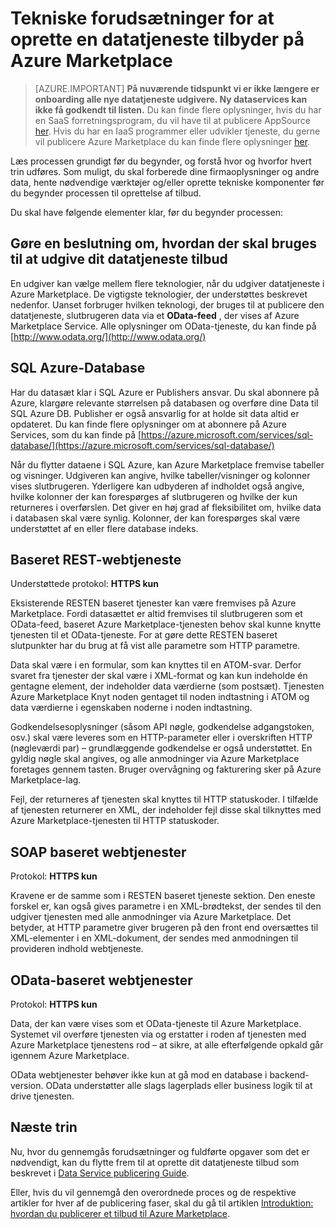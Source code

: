 <properties
   pageTitle="Tekniske forudsætninger for at oprette en datatjeneste på Marketplace | Microsoft Azure"
   description="Forstå kravene til oprettelse af en datatjeneste for at distribuere og sælge på Azure Marketplace"
   services="marketplace-publishing"
   documentationCenter=""
   authors="HannibalSII"
   manager="hascipio"
   editor=""/>

<tags
   ms.service="marketplace"
   ms.devlang="na"
   ms.topic="article"
   ms.tgt_pltfrm="na"
   ms.workload="na"
   ms.date="08/26/2016"
   ms.author="hascipio; avikova" />

# <a name="technical-pre-requisites-for-creating-a-data-service-offer-for-the-azure-marketplace"></a>Tekniske forudsætninger for at oprette en datatjeneste tilbyder på Azure Marketplace

>[AZURE.IMPORTANT] **På nuværende tidspunkt vi er ikke længere er onboarding alle nye datatjeneste udgivere. Ny dataservices kan ikke få godkendt til listen.** Du kan finde flere oplysninger, hvis du har en SaaS forretningsprogram, du vil have til at publicere AppSource [her](https://appsource.microsoft.com/partners). Hvis du har en IaaS programmer eller udvikler tjeneste, du gerne vil publicere Azure Marketplace du kan finde flere oplysninger [her](https://azure.microsoft.com/marketplace/programs/certified/).

Læs processen grundigt før du begynder, og forstå hvor og hvorfor hvert trin udføres. Som muligt, du skal forberede dine firmaoplysninger og andre data, hente nødvendige værktøjer og/eller oprette tekniske komponenter før du begynder processen til oprettelse af tilbud.

Du skal have følgende elementer klar, før du begynder processen:

## <a name="make-a-decision-on-what-technology-will-be-used-to-publish-your-data-service-offer"></a>Gøre en beslutning om, hvordan der skal bruges til at udgive dit datatjeneste tilbud

En udgiver kan vælge mellem flere teknologier, når du udgiver datatjeneste i Azure Marketplace. De vigtigste teknologier, der understøttes beskrevet nedenfor. Uanset forbruger hvilken teknologi, der bruges til at publicere den datatjeneste, slutbrugeren data via et **OData-feed** , der vises af Azure Marketplace Service. Alle oplysninger om OData-tjeneste, du kan finde på [http://www.odata.org/](http://www.odata.org/)

## <a name="sql-azure-database"></a>SQL Azure-Database

Har du datasæt klar i SQL Azure er Publishers ansvar. Du skal abonnere på Azure, klargøre relevante størrelsen på databasen og overføre dine Data til SQL Azure DB. Publisher er også ansvarlig for at holde sit data altid er opdateret. Du kan finde flere oplysninger om at abonnere på Azure Services, som du kan finde på [https://azure.microsoft.com/services/sql-database/](https://azure.microsoft.com/services/sql-database/)


Når du flytter dataene i SQL Azure, kan Azure Marketplace fremvise tabeller og visninger. Udgiveren kan angive, hvilke tabeller/visninger og kolonner vises slutbrugeren. Yderligere kan udbyderen af indholdet også angive, hvilke kolonner der kan forespørges af slutbrugeren og hvilke der kun returneres i overførslen. Det giver en høj grad af fleksibilitet om, hvilke data i databasen skal være synlig. Kolonner, der kan forespørges skal være understøttet af en eller flere database indeks.

## <a name="rest-based-web-service"></a>Baseret REST-webtjeneste

Understøttede protokol: **HTTPS kun**

Eksisterende RESTEN baseret tjenester kan være fremvises på Azure Marketplace. Fordi datasættet er altid fremvises til slutbrugeren som et OData-feed, baseret Azure Marketplace-tjenesten behov skal kunne knytte tjenesten til et OData-tjeneste. For at gøre dette RESTEN baseret slutpunkter har du brug at få vist alle parametre som HTTP parametre.

Data skal være i en formular, som kan knyttes til en ATOM-svar. Derfor svaret fra tjenester der skal være i XML-format og kan kun indeholde én gentagne element, der indeholder data værdierne (som postsæt). Tjenesten Azure Marketplace Knyt noden gentaget til noden indtastning i ATOM og data værdierne i egenskaben noderne i noden indtastning.

Godkendelsesoplysninger (såsom API nøgle, godkendelse adgangstoken, osv.) skal være leveres som en HTTP-parameter eller i overskriften HTTP (nøgleværdi par) – grundlæggende godkendelse er også understøttet. En gyldig nøgle skal angives, og alle anmodninger via Azure Marketplace foretages gennem tasten. Bruger overvågning og fakturering sker på Azure Marketplace-lag.

Fejl, der returneres af tjenesten skal knyttes til HTTP statuskoder. I tilfælde af tjenesten returnerer en XML, der indeholder fejl disse skal tilknyttes med Azure Marketplace-tjenesten til HTTP statuskoder.

## <a name="soap-based-web-services"></a>SOAP baseret webtjenester

Protokol: **HTTPS kun**

Kravene er de samme som i RESTEN baseret tjeneste sektion. Den eneste forskel er, kan også gives parametre i en XML-brødtekst, der sendes til den udgiver tjenesten med alle anmodninger via Azure Marketplace. Det betyder, at HTTP parametre giver brugeren på den front end oversættes til XML-elementer i en XML-dokument, der sendes med anmodningen til provideren indhold webtjeneste.

## <a name="odata-based-web-services"></a>OData-baseret webtjenester

Protokol: **HTTPS kun**

Data, der kan være vises som et OData-tjeneste til Azure Marketplace. Systemet vil overføre tjenesten via og erstatter i roden af tjenesten med Azure Marketplace tjenestens rod – at sikre, at alle efterfølgende opkald går igennem Azure Marketplace.

OData webtjenester behøver ikke kun at gå mod en database i backend-version. OData understøtter alle slags lagerplads eller business logik til at drive tjenesten.


## <a name="next-steps"></a>Næste trin
Nu, hvor du gennemgås forudsætninger og fuldførte opgaver som det er nødvendigt, kan du flytte frem til at oprette dit datatjeneste tilbud som beskrevet i [Data Service publicering Guide](marketplace-publishing-data-service-creation.md).

Eller, hvis du vil gennemgå den overordnede proces og de respektive artikler for hver af de publicering faser, skal du gå til artiklen [Introduktion: hvordan du publicerer et tilbud til Azure Marketplace](marketplace-publishing-getting-started.md).

[link-acct]:marketplace-publishing-accounts-creation-registration.md
